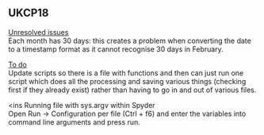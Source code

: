 ## UKCP18  

<ins> Unresolved issues </ins>  
Each month has 30 days: this creates a problem when converting the date to a timestamp format as it cannot recognise 30 days in February. 

<ins> To do </ins>  
Update scripts so there is a file with functions and then can just run one script which does all the processing and saving various things (checking first if they already exist) rather than having to go in and out of various files.   

<ins Running file with sys.argv within Spyder </ins>  
Open Run -> Configuration per file (Ctrl + f6) and enter the variables into command line arguments and press run.

